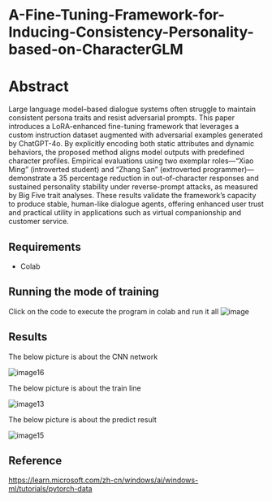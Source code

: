 # A-Fine-Tuning-Framework-for-Inducing-Consistency-Personality-based-on-CharacterGLM

# Abstract
Large language model–based dialogue systems often struggle to maintain consistent persona traits and resist adversarial prompts. This paper introduces a LoRA-enhanced fine-tuning framework that leverages a custom instruction dataset augmented with adversarial examples generated by ChatGPT-4o. By explicitly encoding both static attributes and dynamic behaviors, the proposed method aligns model outputs with predefined character profiles. Empirical evaluations using two exemplar roles—“Xiao Ming” (introverted student) and “Zhang San” (extroverted programmer)—demonstrate a 35 percentage reduction in out-of-character responses and sustained personality stability under reverse-prompt attacks, as measured by Big Five trait analyses. These results validate the framework’s capacity to produce stable, human-like dialogue agents, offering enhanced user trust and practical utility in applications such as virtual companionship and customer service.

## Requirements

- Colab

## Running the mode of training

Click on the code to execute the program in colab and run it all
![image](https://github.com/user-attachments/assets/4c3858f1-ec30-4474-9e11-29600989efe5)

## Results

 The below picture is about the CNN network
 
![image16](https://github.com/user-attachments/assets/ced89a80-0b36-4ef8-80af-797c23939db1)

 The below picture is about the train line
 
 ![image13](https://github.com/user-attachments/assets/64f10423-7588-4ec1-bf60-ec9a860bfdd9)

 The below picture is about the predict result
 
 ![image15](https://github.com/user-attachments/assets/bc2a4087-d63b-47f2-ac1f-ae05b787e9c7)

## Reference

https://learn.microsoft.com/zh-cn/windows/ai/windows-ml/tutorials/pytorch-data
